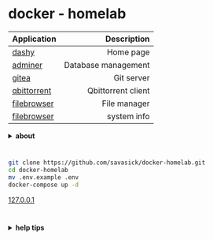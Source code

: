 # docker - homelab

| Application | Description |
| :--------  | ---------: |
| [dashy](https://dashy.to/) | Home page |
| [adminer](https://www.adminer.org) | Database management |
| [gitea](https://about.gitea.com) | Git server |
| [qbittorrent](https://www.qbittorrent.org/) | Qbittorrent client |
| [filebrowser](https://filebrowser.org/) | File manager |
| [filebrowser](https://www.netdata.cloud/) | system info |

<details>
<summary><strong>about</strong></summary>
Homepage - Dashy, with some widgets and links for other homelab applications.

Gitea - where to store code, use ssh to connect for more secure.\
Adminer - to manage database for the applications.\
Qbittorrent - client for download torrents. Also every minute the files from Qbit transfer to Filebrowser.\
Filebrowser - to get downloads from Qbittorrent and get them from entire network.

Other:\
apps-files - folder for configuration.\
data - folder where all data stored.

For the first time use install.sh\
For Filebrowser login : admin  password : admin\
for Qbittorrent login : admin  password : (at logs see "help tips")
</details>

#

```bash
git clone https://github.com/savasick/docker-homelab.git
cd docker-homelab
mv .env.example .env
docker-compose up -d
```

[127.0.0.1](http://127.0.0.1)

#



<details>
<summary><strong>help tips</strong></summary>

if change env, or need reinstall

```bash
bash install.sh
```

move to IP at .env

```bash
sed -i 's/\b[0-9]\{1,3\}\.[0-9]\{1,3\}\.[0-9]\{1,3\}\.[0-9]\{1,3\}\b/{IP}/g' ./apps-files/dashy/app/public/conf.yml
IP=$(cat .env | grep -o "IP=[^#]*" | cut -d= -f2 | tr -d \")
sed -i "s/{IP}/$IP/g" ./apps-files/dashy/app/public/conf.yml
```

set timezone
```bash
timezone=$(cat .env | grep -o "TZ=[^#]*" | cut -d= -f2 | tr -d \")
sed -i "s|timeZone: .*|timeZone: $timezone|" ./apps-files/dashy/app/public/conf.yml
```

show default login and pass
```bash
LOGIN=admin
PASS_QBIT=$(docker-compose logs qbittorrent | grep session | grep -o -P '(?<=: ).*$' | tail -n 1)
if [ $? -ne 0 ]; then
  PASS_QBIT=$(sudo docker-compose logs qbittorrent | grep session | grep -o -P '(?<=: ).*$' | tail -n 1)
fi
PASS_FILE=admin

echo "qbittorrent"
echo "login:    ${LOGIN}"
echo "password: ${PASS_QBIT}"

echo "filebrowser"
echo "login:    ${LOGIN}"
echo "password: ${LOGIN}"

echo "IP from env"
echo "http://${IP}/"
```

remove data
```bash
[ -d ./data ] && sudo rm -rf ./data
```

</details>